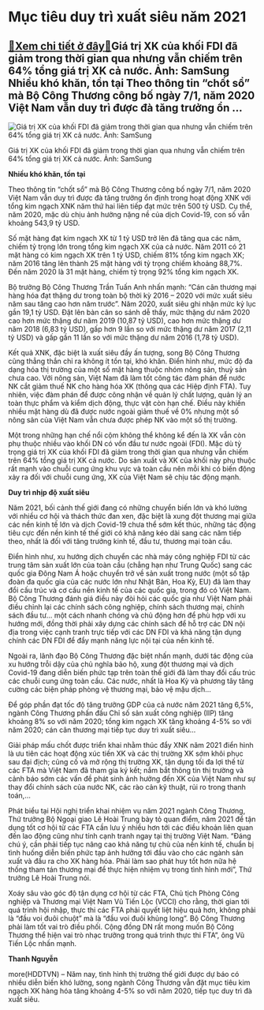Mục tiêu duy trì xuất siêu năm 2021
===================================

[:gift:Xem chi tiết ở đây:gift:](https://hddtvn.com/muc-tieu-duy-tri-xuat-sieu-nam-2021/)Giá trị XK của khối FDI đã giảm trong thời gian qua nhưng vẫn chiếm trên 64% tổng giá trị XK cả nước. Ảnh: SamSung Nhiều khó khăn, tồn tại Theo thông tin “chốt sổ” mà Bộ Công Thương công bố ngày 7/1, năm 2020 Việt Nam vẫn duy trì được đà tăng trưởng ổn …
--------------------------------------------------------------------------------------------------------------------------------------------------------------------------------------------------------------------------------------------------------------





![Giá trị XK của khối FDI đã giảm trong thời gian qua nhưng vẫn chiếm trên 64% tổng giá trị XK cả nước.	Ảnh: SamSung](https://hddtvn.com/wp-content/uploads/2021/01/4029_17-samsung.jpg "Giá trị XK của khối FDI đã giảm trong thời gian qua nhưng vẫn chiếm trên 64% tổng giá trị XK cả nước.	Ảnh: SamSung")


Giá trị XK của khối FDI đã giảm trong thời gian qua nhưng vẫn chiếm trên 64% tổng giá trị XK cả nước. Ảnh: SamSung



**Nhiều khó khăn, tồn tại**


Theo thông tin “chốt sổ” mà Bộ Công Thương công bố ngày 7/1, năm 2020 Việt Nam vẫn duy trì được đà tăng trưởng ổn định trong hoạt động XNK với tổng kim ngạch XNK năm thứ hai liên tiếp đạt mức trên 500 tỷ USD. Cụ thể, năm 2020, mặc dù chịu ảnh hưởng nặng nề của dịch Covid-19, con số vẫn khoảng 543,9 tỷ USD.





Số mặt hàng đạt kim ngạch XK từ 1 tỷ USD trở lên đã tăng qua các năm, chiếm tỷ trọng lớn trong tổng kim ngạch XK của cả nước. Năm 2011 có 21 mặt hàng có kim ngạch XK trên 1 tỷ USD, chiếm 81% tổng kim ngạch XK; năm 2016 tăng lên thành 25 mặt hàng với tỷ trọng chiếm khoảng 88,7%. Đến năm 2020 là 31 mặt hàng, chiếm tỷ trọng 92% tổng kim ngạch XK.



Bộ trưởng Bộ Công Thương Trần Tuấn Anh nhấn mạnh: “Cán cân thương mại hàng hóa đạt thặng dư trong toàn bộ thời kỳ 2016 – 2020 với mức xuất siêu năm sau tăng cao hơn năm trước”. Năm 2020, xuất siêu ghi nhận mức kỷ lục gần 19,1 tỷ USD. Đặt lên bàn cân so sánh dễ thấy, mức thặng dư năm 2020 cao hơn mức thặng dư năm 2019 (10,87 tỷ USD), cao hơn mức thặng dư năm 2018 (6,83 tỷ USD), gấp hơn 9 lần so với mức thặng dư năm 2017 (2,11 tỷ USD) và gấp gần 11 lần so với mức thặng dư năm 2016 (1,78 tỷ USD).


Kết quả XNK, đặc biệt là xuất siêu đầy ấn tượng, song Bộ Công Thương cũng thẳng thắn chỉ ra không ít tồn tại, khó khăn. Điển hình như, mức độ đa dạng hóa thị trường của một số mặt hàng thuộc nhóm nông sản, thuỷ sản chưa cao. Với nông sản, Việt Nam đã làm tốt công tác đàm phán để nước NK cắt giảm thuế NK cho hàng hóa XK (thông qua các Hiệp định FTA). Tuy nhiên, việc đàm phán để được công nhận về quản lý chất lượng, quản lý an toàn thực phẩm và kiểm dịch động, thực vật còn hạn chế. Điều này khiến nhiều mặt hàng dù đã được nước ngoài giảm thuế về 0% nhưng một số nông sản của Việt Nam vẫn chưa được phép NK vào một số thị trường.


Một trong những hạn chế nổi cộm không thể không kể đến là XK vẫn còn phụ thuộc nhiều vào khối DN có vốn đầu tư nước ngoài (FDI). Mặc dù tỷ trọng giá trị XK của khối FDI đã giảm trong thời gian qua nhưng vẫn chiếm trên 64% tổng giá trị XK cả nước. Do sản xuất và XK của khối này phụ thuộc rất mạnh vào chuỗi cung ứng khu vực và toàn cầu nên mỗi khi có biến động xảy ra đối với chuỗi cung ứng, XK của Việt Nam sẽ chịu tác động mạnh.


**Duy trì nhịp độ xuất siêu**


Năm 2021, bối cảnh thế giới đang có những chuyển biến lớn và khó lường với nhiều cơ hội và thách thức đan xen, đặc biệt là xung đột thương mại giữa các nền kinh tế lớn và dịch Covid-19 chưa thể sớm kết thúc, những tác động tiêu cực đến nền kinh tế thế giới có khả năng kéo dài sang các năm tiếp theo, nhất là đối với tăng trưởng kinh tế, đầu tư, thương mại toàn cầu.


Điển hình như, xu hướng dịch chuyển các nhà máy công nghiệp FDI từ các trung tâm sản xuất lớn của toàn cầu (chẳng hạn như Trung Quốc) sang các quốc gia Đông Nam Á hoặc chuyển trở về sản xuất trong nước (một số tập đoàn đa quốc gia của các nước lớn như Nhật Bản, Hoa Kỳ, EU) đã làm thay đổi cấu trúc và cơ cấu nền kinh tế của các quốc gia, trong đó có Việt Nam. Bộ Công Thương đánh giá điều này đòi hỏi các quốc gia như Việt Nam phải điều chỉnh lại các chính sách công nghiệp, chính sách thương mại, chính sách đầu tư… một cách nhanh chóng và chủ động hơn để phù hợp với xu hướng mới, đồng thời phải xây dựng các chính sách để hỗ trợ các DN nội địa trong việc cạnh tranh trực tiếp với các DN FDI và khả năng tận dụng chính các DN FDI để đẩy mạnh năng lực nội tại của nền kinh tế.


Ngoài ra, lãnh đạo Bộ Công Thương đặc biệt nhấn mạnh, dưới tác động của xu hướng trỗi dậy của chủ nghĩa bảo hộ, xung đột thương mại và dịch Covid-19 đang diễn biến phức tạp trên toàn thế giới đã làm thay đổi cấu trúc các chuỗi cung ứng toàn cầu. Các nước, nhất là Hoa Kỳ và phương tây tăng cường các biện pháp phòng vệ thương mại, bảo vệ mậu dịch…


Để góp phần đạt tốc độ tăng trưởng GDP của cả nước năm 2021 tăng 6,5%, ngành Công Thương phấn đấu Chỉ số sản xuất công nghiệp (IIP) tăng khoảng 8% so với năm 2020; tổng kim ngạch XK tăng khoảng 4-5% so với năm 2020; cán cân thương mại tiếp tục duy trì xuất siêu…


Giải pháp mấu chốt được triển khai nhằm thúc đẩy XNK năm 2021 điển hình là ưu tiên các hoạt động xúc tiến XK và các thị trường XK sớm khôi phục sau đại địch; củng cố và mở rộng thị trường XK, tận dụng tối đa lợi thế từ các FTA mà Việt Nam đã tham gia ký kết; nắm bắt thông tin thị trường và cảnh báo sớm các vấn đề phát sinh ảnh hưởng đến XK của Việt Nam như sự thay đổi chính sách của nước NK, các rào cản kỹ thuật, rủi ro trong thanh toán,…


Phát biểu tại Hội nghị triển khai nhiệm vụ năm 2021 ngành Công Thương, Thứ trưởng Bộ Ngoại giao Lê Hoài Trung bày tỏ quan điểm, năm 2021 để tận dụng tốt cơ hội từ các FTA cần lưu ý nhiều hơn tới các điều khoản liên quan đến lao động cũng như tính cạnh tranh ngay tại thị trường Việt Nam. “Đáng chú ý, cần phải tiếp tục nâng cao khả năng tự chủ của nền kinh tế, chuẩn bị tình huống diễn biến phức tạp ảnh hưởng tới đầu vào cho các ngành sản xuất và đầu ra cho XK hàng hóa. Phải làm sao phát huy tốt hơn nữa hệ thống tham tán thương mại để thực hiện nhiệm vụ trong tình hình mới”, Thứ trưởng Lê Hoài Trung nói.


Xoáy sâu vào góc độ tận dụng cơ hội từ các FTA, Chủ tịch Phòng Công nghiệp và Thương mại Việt Nam Vũ Tiến Lộc (VCCI) cho rằng, thời gian tới quá trình hội nhập, thực thi các FTA phải quyết liệt hiệu quả hơn, không phải là “đầu voi đuôi chuột” mà là “đầu voi đuôi khủng long”. Bộ Công Thương phải làm tốt vai trò điều phối. Cộng đồng DN rất mong muốn Bộ Công Thương thể hiện vai trò nhạc trưởng trong quá trình thực thi FTA”, ông Vũ Tiến Lộc nhấn mạnh.




**Thanh Nguyễn**



more(HDDTVN) – Năm nay, tình hình thị trường thế giới được dự báo có nhiều diễn biến khó lường, song ngành Công Thương vẫn đặt mục tiêu kim ngạch XK hàng hóa tăng khoảng 4-5% so với năm 2020, tiếp tục duy trì đà xuất siêu.

